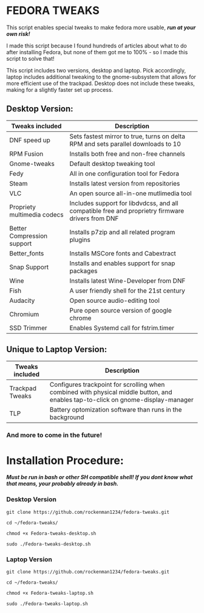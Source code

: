 # FEDORA TWEAKS 
This script enables special tweaks to make fedora more usable, **_run at your own risk!_**

I made this script because I found hundreds of articles about what to do after installing Fedora, but none of them got me to 100% - so I made this script to solve that!

This script includes two versions, desktop and laptop. Pick accordingly, laptop includes additional tweaking to the gnome-subsystem that allows for more efficient use of the trackpad. Desktop does not include these tweaks, making for a slightly faster set up process.

## Desktop Version:

|Tweaks included | Description |
| ------------- | ------------- |
| DNF speed up | Sets fastest mirror to true, turns on delta RPM and sets parallel downloads to 10 |
| RPM Fusion |  Installs both free and non-free channels |
| Gnome-tweaks | Default desktop tweaking tool |
| Fedy | All in one configuration tool for Fedora | 
| Steam | Installs latest version from repositories | 
| VLC | An open source all-in-one mutlimedia tool |
| Propriety multimedia codecs | Includes support for libdvdcss, and all compatible free and proprietry firmware drivers from DNF | 
| Better Compression support | Installs p7zip and all related program plugins | 
| Better_fonts| Installs MSCore fonts and Cabextract |
| Snap Support | Installs and enables support for snap packages | 
| Wine | Installs latest Wine-Developer from DNF |
| Fish | A user friendly shell for the 21st century | 
| Audacity | Open source audio-editing tool |
| Chromium | Pure open source version of google chrome |
| SSD Trimmer | Enables Systemd call for fstrim.timer |


## Unique to Laptop Version: 

|Tweaks included | Description |
| ------------- | ------------- |
| Trackpad Tweaks  | Configures trackpoint for scrolling when combined with physical middle button, and enables tap-to-click on gnome-display-manager |
| TLP | Battery optomization software than runs in the background | 


### And more to come in the future!


# Installation Procedure:
***Must be run in bash or other SH compatible shell! If you dont know what that means, your probably already in bash.***

### Desktop Version

```
git clone https://github.com/rockenman1234/fedora-tweaks.git

cd ~/fedora-tweaks/

chmod +x Fedora-tweaks-desktop.sh

sudo ./Fedora-tweaks-desktop.sh
```

### Laptop Version

```
git clone https://github.com/rockenman1234/fedora-tweaks.git

cd ~/fedora-tweaks/

chmod +x Fedora-tweaks-laptop.sh

sudo ./Fedora-tweaks-laptop.sh
```
